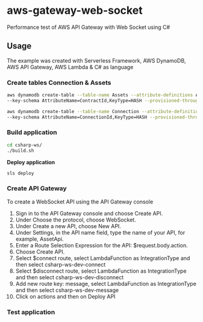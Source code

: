 # aws-gateway-web-socket
Performance test of AWS API Gateway with Web Socket using C#

## Usage ##

The example was created with Serverless Framework, AWS DynamoDB, AWS API Gateway, AWS Lambda & C# as language

### Create tables Connection & Assets ###

```sh
aws dynamodb create-table --table-name Assets --attribute-definitions AttributeName=ContractId,AttributeType=S \
--key-schema AttributeName=ContractId,KeyType=HASH --provisioned-throughput ReadCapacityUnits=5,WriteCapacityUnits=5

aws dynamodb create-table --table-name Connection --attribute-definitions AttributeName=ConnectionId,AttributeType=S \
--key-schema AttributeName=ConnectionId,KeyType=HASH --provisioned-throughput ReadCapacityUnits=5,WriteCapacityUnits=5
```

### Build application ###

```sh
cd csharp-ws/
./build.sh
```

**Deploy application**
```sh
sls deploy
```

### Create API Gateway ###

To create a WebSocket API using the API Gateway console

1. Sign in to the API Gateway console and choose Create API.
1. Under Choose the protocol, choose WebSocket.
1. Under Create a new API, choose New API.
1. Under Settings, in the API name field, type the name of your API, for example, AssetApi.
1. Enter a Route Selection Expression for the API: $request.body.action.
1. Choose Create API.
1. Select $connect route, select LambdaFunction as IntegrationType and then select csharp-ws-dev-connect
1. Select $disconnect route, select LambdaFunction as IntegrationType and then select csharp-ws-dev-disconnect 
1. Add new route key: message, select LambdaFunction as IntegrationType and then select csharp-ws-dev-message
1. Click on actions and then on Deploy API



### Test application ###
